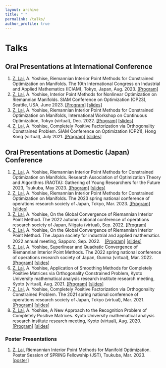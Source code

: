 ```yaml
---
layout: archive
title: " "
permalink: /talks/
author_profile: true
---
```


# Talks

Oral Presentations at International Conference
------

1. <ins>Z. Lai</ins>, A. Yoshise, Riemannian Interior Point Methods for Constrained Optimization on Manifolds. The 10th International
Congress on Industrial and Applied Mathematics (ICIAM), Tokyo, Japan, Aug. 2023. [[Program]](https://iciam2023.org/registered_data?id=01064)
2. <ins>Z. Lai</ins>, A. Yoshise, Interior Point Methods for Nonlinear Optimization on Riemannian Manifolds. SIAM Conference on Optimization (OP23), Seattle, USA, June 2023. [[Program]](https://meetings.siam.org/sess/dsp_programsess.cfm?SESSIONCODE=75974) [[slides]](https://galvinlai.github.io/files/slides/SeattleSIAMOP.pdf)
3. <ins>Z. Lai</ins>, A. Yoshise, Riemannian Interior Point Methods for Constrained Optimization on Manifolds, International Workshop on Continuous Optimization, Tokyo (virtual), Dec. 2022. [[Program]](http://www.opt.c.titech.ac.jp/DecemberWorkshop/schedule.html) [[slides]](https://galvinlai.github.io/files/slides/2022_12_4_IWCO.pdf)
4. <ins>Z. Lai</ins>, A. Yoshise, Completely Positive Factorization via Orthogonality Constrained Problem. SIAM Conference on Optimization (OP21), Hong Kong (virtual), July 2021. [[Program]](https://meetings.siam.org/sess/dsp_programsess.cfm?SESSIONCODE=71097) [[slides]](https://galvinlai.github.io/files/slides/2021_07_22_SIAM_OP21.pdf)

Oral Presentations at Domestic (Japan) Conference
------

1. <ins>Z. Lai</ins>, A. Yoshise, Riemannian Interior Point Methods for Constrained Optimization on Manifolds. Research Association of Optimization Theory and Algorithms (RAOTA): Gathering of Young Researchers for the Future 2023, Tsukuba, May 2023. [[Program]](https://orsj.org/raota/wp-content/uploads/sites/16/2023/05/tsukuba23program.pdf) [[slides]](https://galvinlai.github.io/files/slides/2023_05_20_RAOTA.pdf)
2. <ins>Z. Lai</ins>, A. Yoshise, Riemannian Interior Point Methods for Constrained Optimization on Manifolds. The 2023 spring national conference of operations research society of Japan, Tokyo, Mar. 2023. [[Program]](https://orsj.org/nc2023s/wp-content/uploads/sites/14/2023/01/detail.pdf) [[slides]](https://galvinlai.github.io/files/slides/2023_03_07_OR.pdf)
3. <ins>Z. Lai</ins>, A. Yoshise, On the Global Convergence of Riemannian Interior Point Method. The 2022 autumn national conference of operations research society of Japan, Niigata (virtual), Sep. 2022. [[Program]](https://orsj.org/nc2022f/wp-content/uploads/sites/13/2022/09/program2022f.pdf)
4. <ins>Z. Lai</ins>, A. Yoshise, On the Global Convergence of Riemannian Interior Point Method. The Japan society for industrial and applied mathematics 2022 annual meeting, Sapporo, Sep. 2022.　[[Program]](https://conference.wdc-jp.com/jsiam/2022/program/program_flash.html) [[slides]](https://galvinlai.github.io/files/slides/2022_09_08_JSIAM2022.pdf)
5. <ins>Z. Lai</ins>, A. Yoshise, Superlinear and Quadratic Convergence of Riemannian Interior Point Methods. The 2022 spring national conference of operations research society of Japan, Gunma (virtual), Mar. 2022. [[Program]](https://orsj.org/nc2022s/wp-content/uploads/sites/12/2022/02/2022s-program_all.pdf) [[slides]](https://galvinlai.github.io/files/slides/2022_03_17_OR.pdf)
6. <ins>Z. Lai</ins>, A. Yoshise, Application of Smoothing Methods for Completely Positive Matrices via Orthogonality Constrained Problem, Kyoto University mathematical analysis research institute research meeting, Kyoto (virtual), Aug. 2021. [[Program]](https://sites.google.com/view/rimsoptimization2021/%E3%83%9B%E3%83%BC%E3%83%A0) [[slides]](https://galvinlai.github.io/files/slides/2021_08_19_RIMS.pdf)
7. <ins>Z. Lai</ins>, A. Yoshise, Completely Positive Factorization via Orthogonality Constrained Problem. The 2021 spring national conference of operations research society of Japan, Tokyo (virtual), Mar. 2021. [[Program]](https://www.orsj.or.jp/nc/2021s/?page_id=20) [[slides]](https://galvinlai.github.io/files/slides/20210302_OR21_spring.pdf)
8. <ins>Z. Lai</ins>, A. Yoshise, A New Approach to the Recognition Problem of Completely Positive Matrices. Kyoto University mathematical analysis research institute research meeting, Kyoto (virtual), Aug. 2020. [[Program]](https://sites.google.com/view/akiyoshishioura/rimsmeeting2020) [[slides]](https://galvinlai.github.io/files/slides/RIMSmeeting20200824.pdf)

### Poster Presentations
1. <ins>Z. Lai</ins>, Riemannian Interior Point Methods for Manifold Optimization. Poster Session of SPRING Fellowship (JST), Tsukuba, Mar. 2023. [[poster]](https://galvinlai.github.io/files/posters/202130117_poster.pdf)

